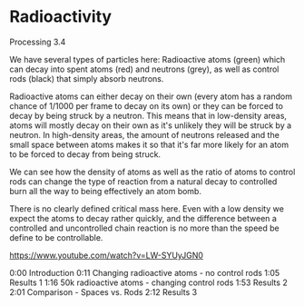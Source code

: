 # Radioactivity
Processing 3.4

We have several types of particles here: Radioactive atoms (green) which can decay into spent atoms (red) and neutrons (grey), as well as control rods (black) that simply absorb neutrons.

Radioactive atoms can either decay on their own (every atom has a random chance of 1/1000 per frame to decay on its own) or they can be forced to decay by being struck by a neutron. This means that in low-density areas, atoms will mostly decay on their own as it's unlikely they will be struck by a neutron. In high-density areas, the amount of neutrons released and the small space between atoms makes it so that it's far more likely for an atom to be forced to decay from being struck. 

We can see how the density of atoms as well as the ratio of atoms to control rods can change the type of reaction from a natural decay to controlled burn all the way to being effectively an atom bomb.

There is no clearly defined critical mass here. Even with a low density we expect the atoms to decay rather quickly, and the difference between a controlled and uncontrolled chain reaction is no more than the speed be define to be controllable.

https://www.youtube.com/watch?v=LW-SYUyJGN0

0:00 Introduction
0:11 Changing radioactive atoms - no control rods
1:05 Results 1
1:16 50k radioactive atoms - changing control rods
1:53 Results 2
2:01 Comparison - Spaces vs. Rods
2:12 Results 3
